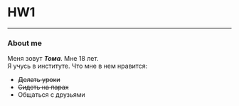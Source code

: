 # HW1
***
### About me
Меня зовут **_Тома_**. Мне 18 лет.  
Я учусь в институте. Что мне в нем нравится:  
* ~~Делать уроки~~
* ~~Сидеть на парах~~
* Общаться с друзьями
